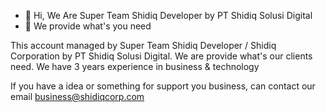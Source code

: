 - 👋 Hi, We Are Super Team Shidiq Developer by PT Shidiq Solusi Digital
- 👀 We provide what's you need

This account managed by Super Team Shidiq Developer / Shidiq Corporation by PT Shidiq Solusi Digital. We are provide what's our clients need. We have 3 years experience in business & technology

If you have a idea or something for support you business, can contact our email business@shidiqcorp.com
